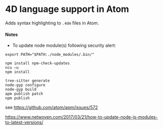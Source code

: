 # 4D language support in Atom

Adds syntax highlighting to ``.4dm`` files in Atom.

#### Notes

* To update node module(s) following security alert:

```
export PATH="$PATH:./node_modules/.bin/"

npm install npm-check-updates
ncu –u
npm install

tree-sitter generate
node-gyp configure
node-gyp build
apm publish patch
npm publish
```

see https://github.com/atom/apm/issues/572

https://www.netwoven.com/2017/03/21/how-to-update-node-js-modules-to-latest-versions/
